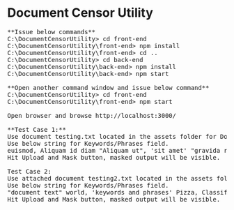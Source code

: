 # Document Censor Utility
<pre>
**Issue below commands**
C:\DocumentCensorUtility> cd front-end
C:\DocumentCensorUtility\front-end> npm install
C:\DocumentCensorUtility\front-end> cd ..
C:\DocumentCensorUtility> cd back-end
C:\DocumentCensorUtility\back-end> npm install
C:\DocumentCensorUtility\back-end> npm start

**Open another command window and issue below command**
C:\DocumentCensorUtility> cd front-end
C:\DocumentCensorUtility\front-end> npm start

Open browser and browse http://localhost:3000/

**Test Case 1:**
Use document testing.txt located in the assets folder for Document field.
Use below string for Keywords/Phrases field.
euismod, Aliquam id diam "Aliquam ut", 'sit amet' "gravida rutrum" “Boston Red Sox”
Hit Upload and Mask button, masked output will be visible.

Test Case 2:
Use attached document testing2.txt located in the assets folder for Document field.
Use below string for Keywords/Phrases field.
"document text" world, 'keywords and phrases' Pizza, Classified “The CIA”
Hit Upload and Mask button, masked output will be visible.
</pre>
